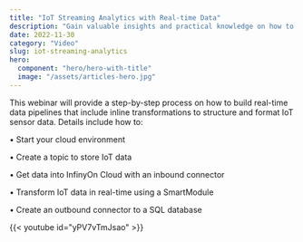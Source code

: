 ```yaml
---
title: "IoT Streaming Analytics with Real-time Data"
description: "Gain valuable insights and practical knowledge on how to effectively analyze real-time data streams in IoT applications by watching our webinar."
date: 2022-11-30
category: "Video"
slug: iot-streaming-analytics
hero:
  component: "hero/hero-with-title"
  image: "/assets/articles-hero.jpg"
---
```


This webinar will provide a step-by-step process on how to build real-time data pipelines that include inline transformations to structure and format IoT sensor data. Details include how to:

•  Start your cloud environment

•  Create a topic to store IoT data

•  Get data into InfinyOn Cloud with an inbound connector

•  Transform IoT data in real-time using a SmartModule

•  Create an outbound connector to a SQL database

{{< youtube id="yPV7vTmJsao" >}}
